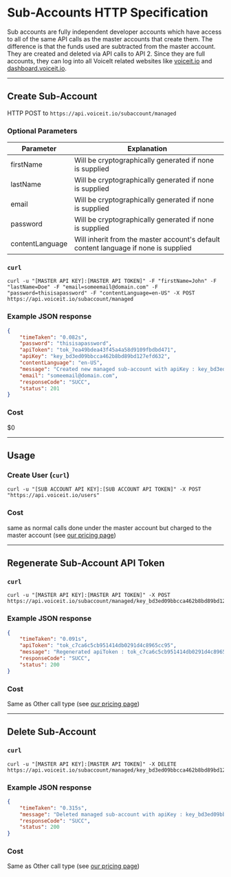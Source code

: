 # Sub-Accounts HTTP Specification

Sub accounts are fully independent developer accounts which have access to all of the same API calls as the master accounts that create them.
The difference is that the funds used are subtracted from the master account. They are created and deleted via API calls to API 2.
Since they are full accounts, they can log into all VoiceIt related websites like [voiceit.io](voiceit.io) and [dashboard.voiceit.io](dashboard.voiceit.io).

---

## Create Sub-Account

HTTP POST to `https://api.voiceit.io/subaccount/managed`

### Optional Parameters

| Parameter | Explanation |
| -- | -- |
| firstName | Will be cryptographically generated if none is supplied |
| lastName | Will be cryptographically generated if none is supplied |
| email | Will be cryptographically generated if none is supplied |
| password | Will be cryptographically generated if none is supplied |
| contentLanguage | Will inherit from the master account's default content language if none is supplied |

### `curl`

```
curl -u "[MASTER API KEY]:[MASTER API TOKEN]" -F "firstName=John" -F "lastName=Doe" -F "email=someemail@domain.com" -F "password=thisisapassword" -F "contentLanguage=en-US" -X POST https://api.voiceit.io/subaccount/managed
```

### Example JSON response
```json
{
	"timeTaken": "0.082s",
	"password": "thisisapassword",
	"apiToken": "tok_7ea49bdea43f45a4a58d9109fbdbd471",
	"apiKey": "key_bd3ed09bbcca462b8bd89bd127efd632",
	"contentLanguage": "en-US",
	"message": "Created new managed sub-account with apiKey : key_bd3ed09bbcca462b8bd89bd127efd632",
	"email": "someemail@domain.com",
	"responseCode": "SUCC",
	"status": 201
}
```

### Cost
$0

---

## Usage

### Create User (`curl`)

```
curl -u "[SUB ACCOUNT API KEY]:[SUB ACCOUNT API TOKEN]" -X POST "https://api.voiceit.io/users"
```

### Cost
same as normal calls done under the master account but charged to the master account (see [our pricing page](https://voiceit.io/pricing))

---

## Regenerate Sub-Account API Token

### `curl`

```
curl -u "[MASTER API KEY]:[MASTER API TOKEN]" -X POST https://api.voiceit.io/subaccount/managed/key_bd3ed09bbcca462b8bd89bd127efd632
```

### Example JSON response

```json
{
	"timeTaken": "0.091s",
	"apiToken": "tok_c7ca6c5cb951414db0291d4c8965cc95",
	"message": "Regenerated apiToken : tok_c7ca6c5cb951414db0291d4c8965cc95 for sub-account with apiKey : key_bd3ed09bbcca462b8bd89bd127efd632",
	"responseCode": "SUCC",
	"status": 200
}
```

### Cost
Same as Other call type (see [our pricing page](https://voiceit.io/pricing))

---

## Delete Sub-Account

### `curl`

```
curl -u "[MASTER API KEY]:[MASTER API TOKEN]" -X DELETE https://api.voiceit.io/subaccount/managed/key_bd3ed09bbcca462b8bd89bd127efd632
```

### Example JSON response
```json
{
	"timeTaken": "0.315s",
	"message": "Deleted managed sub-account with apiKey : key_bd3ed09bbcca462b8bd89bd127efd632",
	"responseCode": "SUCC",
	"status": 200
}
```

### Cost
Same as Other call type (see [our pricing page](https://voiceit.io/pricing))
